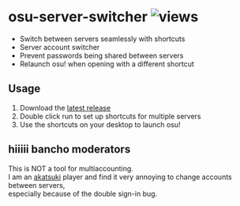 # osu-server-switcher ![views](https://hits.seeyoufarm.com/api/count/incr/badge.svg?url=https%3A%2F%2Fgithub.com%2FDiamondMiner88%2Fosu-server-switcher&count_bg=%2379C83D&title_bg=%23555555&icon=github.svg&icon_color=%23E7E7E7&title=views&edge_flat=true)

- Switch between servers seamlessly with shortcuts
- Server account switcher
- Prevent passwords being shared between servers
- Relaunch osu! when opening with a different shortcut

## Usage

1. Download the [latest release](https://github.com/DiamondMiner88/osu-server-switcher/releases/latest)
2. Double click run to set up shortcuts for multiple servers
3. Use the shortcuts on your desktop to launch osu!

## hiiiii bancho moderators

This is NOT a tool for multiaccounting.\
I am an [akatsuki](https://akatsuki.pw) player and find it very annoying to change accounts between servers,\
especially because of the double sign-in bug.

